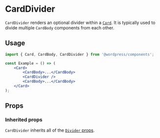 # CardDivider

`CardDivider` renders an optional divider within a [`Card`](/packages/componnents/src/card/card/README.md). It is typically used to divide multiple `CardBody` components from each other.

## Usage

```jsx
import { Card, CardBody, CardDivider } from '@wordpress/components';

const Example = () => (
	<Card>
		<CardBody>...</CardBody>
		<CardDivider />
		<CardBody>...</CardBody>
	</Card>
);
```

## Props

### Inherited props

`CardDivider` inherits all of the [`Divider` props](/packages/componnents/src/divider/README.md#props).
